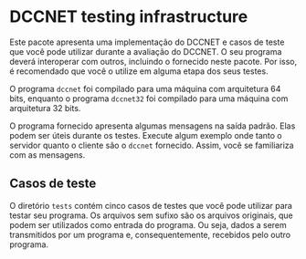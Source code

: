 # DCCNET testing infrastructure

Este pacote apresenta uma implementação do DCCNET e casos de teste
que você pode utilizar durante a avaliação do DCCNET.  O seu
programa deverá interoperar com outros, incluindo o fornecido neste
pacote.  Por isso, é recomendado que você o utilize em alguma etapa dos seus 
testes.

O programa `dccnet` foi compilado para uma máquina com arquitetura 64 bits, 
enquanto o programa `dccnet32` foi compilado para uma máquina com 
arquitetura 32 bits.

O programa fornecido apresenta algumas mensagens na saída padrão.
Elas podem ser úteis durante os testes.  Execute algum exemplo onde
tanto o servidor quanto o cliente são o `dccnet` fornecido. Assim,
você se familiariza com as mensagens.

## Casos de teste

O diretório `tests` contém cinco casos de testes que você pode utilizar
para testar seu programa.  Os arquivos sem sufixo são os arquivos
originais, que podem ser utilizados como entrada do programa.  Ou
seja, dados a serem transmitidos por um programa e,
consequentemente, recebidos pelo outro programa.
